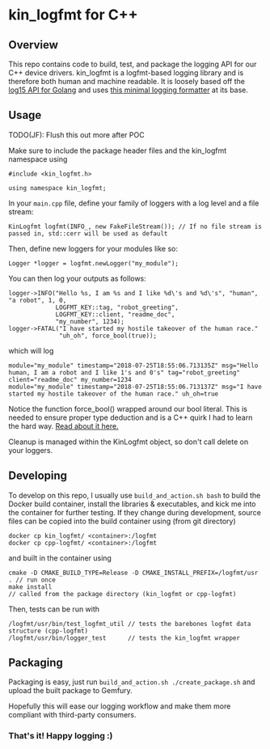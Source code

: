 # kin_logfmt for C++

## Overview 

This repo contains code to build, test, and package the logging API for our C++ device
drivers. kin_logfmt is a logfmt-based logging library and is therefore both human and machine
readable. It is loosely based off the [log15 API for
Golang](https://github.com/inconshreveable/log15) and uses [this minimal logging
formatter](https://github.com/kaidoe/cpp-logfmt) at its base.

## Usage

TODO(JF): Flush this out more after POC

Make sure to include the package header files and the kin_logfmt namespace using
```
#include <kin_logfmt.h>

using namespace kin_logfmt;
```

In your `main.cpp` file, define your family of loggers with a log level and a file stream:
```
KinLogfmt logfmt(INFO_, new FakeFileStream()); // If no file stream is passed in, std::cerr will be used as default
```

Then, define new loggers for your modules like so:
```
Logger *logger = logfmt.newLogger("my_module");
```

You can then log your outputs as follows:
```
logger->INFO("Hello %s, I am %s and I like %d\'s and %d\'s", "human", "a robot", 1, 0,
             LOGFMT_KEY::tag, "robot_greeting",
             LOGFMT_KEY::client, "readme_doc",
             "my_number", 1234);
logger->FATAL("I have started my hostile takeover of the human race."
              "uh_oh", force_bool(true));
```
which will log
```
module="my_module" timestamp="2018-07-25T18:55:06.713135Z" msg="Hello human, I am a robot and I like 1's and 0's" tag="robot_greeting" client="readme_doc" my_number=1234
module="my_module" timestamp="2018-07-25T18:55:06.713137Z" msg="I have started my hostile takeover of the human race." uh_oh=true
```

Notice the function force_bool() wrapped around our bool literal. This
is needed to ensure proper type deduction and is a C++ quirk I had to
learn the hard way. [Read about it
here.](https://stackoverflow.com/questions/13268608/boostvariant-why-is-const-char-converted-to-bool)

Cleanup is managed within the KinLogfmt object, so don't call delete on your loggers.

## Developing

To develop on this repo, I usually use `build_and_action.sh bash` to build the Docker build
container, install the libraries & executables, and kick me into the container for further
testing. If they change during development, source files can be copied into the build container
using (from git directory)
```
docker cp kin_logfmt/ <container>:/logfmt
docker cp cpp-logfmt/ <container>:/logfmt
```
and built in the container using
```
cmake -D CMAKE_BUILD_TYPE=Release -D CMAKE_INSTALL_PREFIX=/logfmt/usr . // run once
make install                                                            // called from the package directory (kin_logfmt or cpp-logfmt)
```
Then, tests can be run with
```
/logfmt/usr/bin/test_logfmt_util // tests the barebones logfmt data structure (cpp-logfmt)
/logfmt/usr/bin/logger_test      // tests the kin_logfmt wrapper
```

## Packaging

Packaging is easy, just run `build_and_action.sh ./create_package.sh` and upload the built package
to Gemfury.

Hopefully this will ease our logging workflow and make them more compliant with third-party consumers.

### That's it! Happy logging :)

